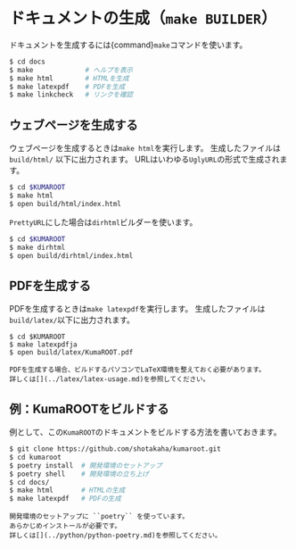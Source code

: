 # ドキュメントの生成（``make BUILDER``）

ドキュメントを生成するには{command}`make`コマンドを使います。

```bash
$ cd docs
$ make             # ヘルプを表示
$ make html        # HTMLを生成
$ make latexpdf    # PDFを生成
$ make linkcheck   # リンクを確認
```

## ウェブページを生成する

ウェブページを生成するときは``make html``を実行します。
生成したファイルは ``build/html/`` 以下に出力されます。
URLはいわゆる``UglyURL``の形式で生成されます。

```bash
$ cd $KUMAROOT
$ make html
$ open build/html/index.html
```

``PrettyURL``にした場合は``dirhtml``ビルダーを使います。

```bash
$ cd $KUMAROOT
$ make dirhtml
$ open build/dirhtml/index.html
```

## PDFを生成する


PDFを生成するときは``make latexpdf``を実行します。
生成したファイルは``build/latex/``以下に出力されます。

```
$ cd $KUMAROOT
$ make latexpdfja
$ open build/latex/KumaROOT.pdf
```

```{note}
PDFを生成する場合、ビルドするパソコンでLaTeX環境を整えておく必要があります。
詳しくは[](../latex/latex-usage.md)を参照してください。
```

## 例：KumaROOTをビルドする

例として、この``KumaROOT``のドキュメントをビルドする方法を書いておきます。

```bash
$ git clone https://github.com/shotakaha/kumaroot.git
$ cd kumaroot
$ poetry install  # 開発環境のセットアップ
$ poetry shell    # 開発環境の立ち上げ
$ cd docs/
$ make html       # HTMLの生成
$ make latexpdf   # PDFの生成
```

```{note}
開発環境のセットアップに ``poetry`` を使っています。
あらかじめインストールが必要です。
詳しくは[](../python/python-poetry.md)を参照してください。
```
